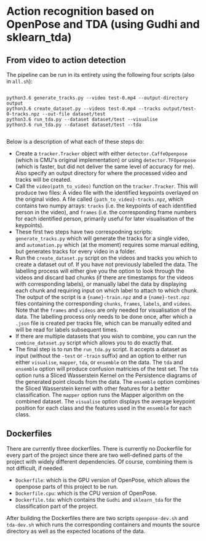 # Action recognition based on OpenPose and TDA (using Gudhi and sklearn_tda)

## From video to action detection
The pipeline can be run in its entirety using the following four scripts (also in `all.sh`):

```

python3.6 generate_tracks.py --video test-0.mp4 --output-directory output
python3.6 create_dataset.py --videos test-0.mp4 --tracks output/test-0-tracks.npz --out-file dataset/test
python3.6 run_tda.py --dataset dataset/test --visualise
python3.6 run_tda.py --dataset dataset/test --tda


```

Below is a description of what each of these steps do:

* Create a `tracker.Tracker` object with either `detector.CaffeOpenpose` (which is CMU's original implementation) or using `detector.TFOpenpose` (which is faster, but did not deliver the same level of accuracy for me). Also specify an output directory for where the processed video and tracks will be created.
* Call the `video(path_to_video)` function on the `tracker.Tracker`.  This will produce two files: A video file with the identified keypoints overlayed on the original video. A file called `{path_to_video}-tracks.npz`, which contains two numpy arrays: `tracks` (i.e. the keypoints of each identified person in the video), and `frames` (i.e. the corresponding frame numbers for each identified person, primarily useful for later visualisation of the keypoints). 
* These first two steps have two correspodning scripts: `generate_tracks.py` which will generate the tracks for a single video, and `automation.py` which (at the moment) requires some manual editing, but generates tracks for every video in a folder.
* Run the `create_dataset.py` script on the videos and tracks you which to create a dataset out of.  If you have not previously labelled the data.  The labelling process will either give you the option to look through the videos and discard bad chunks (if there are timestamps for the videos with corresponding labels), or manually label the data by displaying each chunk and requiring input on which label to attach to which chunk.  The output of the script is a `{name}-train.npz` and a `{name}-test.npz` files containing the corresponding `chunks`, `frames`, `labels`, and `videos`.  Note that the `frames` and `videos` are only needed for visualisation of the data.  The labelling process only needs to be done once, after which a `.json` file is created per tracks file, which can be manually edited and will be read for labels subsequent times.
* If there are multiple datasets that you wish to combine, you can run the `combine_dataset.py` script which allows you to do exactly that.
* The final step is to run the `run_tda.py` script.  It accepts a dataset as input (without the `-test` or `-train` suffix) and an option to either run either `visualise`, `mapper`, `tda`, or `ensemble` on the data.  The `tda` and `ensemble` option will produce confusion matricies of the test set.  The `tda` option runs a Sliced Wasserstein Kernel on the Persistence diagrams of the generated point clouds from the data.  The `ensemble` option combines the Sliced Wasserstein kernel with other features for a better classification.  The `mapper` option runs the Mapper algorithm on the combined dataset.  The `visualise` option displays the average keypoint position for each class and the features used in the `ensemble` for each class.

## Dockerfiles
There are currently three dockerfiles.  There is currently no Dockerfile for every part of the project since there are two well-defined parts of the project with widely different dependencies.  Of course, combining them is not difficult, if needed.

* `Dockerfile`: which is the GPU version of OpenPose, which allows the openpose parts of this project to be run.
* `Dockerfile.cpu`: which is the CPU version of OpenPose.
* `Dockerfile.tda`: which contains the `Gudhi` and `sklearn_tda` for the classification part of the project. 

After building the Dockerfiles there are two scripts `openpose-dev.sh` and `tda-dev.sh` which runs the corresponding containers and mounts the source directory as well as the expected locations of the data.
